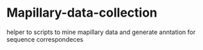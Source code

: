 # Mapillary-data-collection
helper to scripts to mine mapillary data and generate anntation for sequence correspondeces

